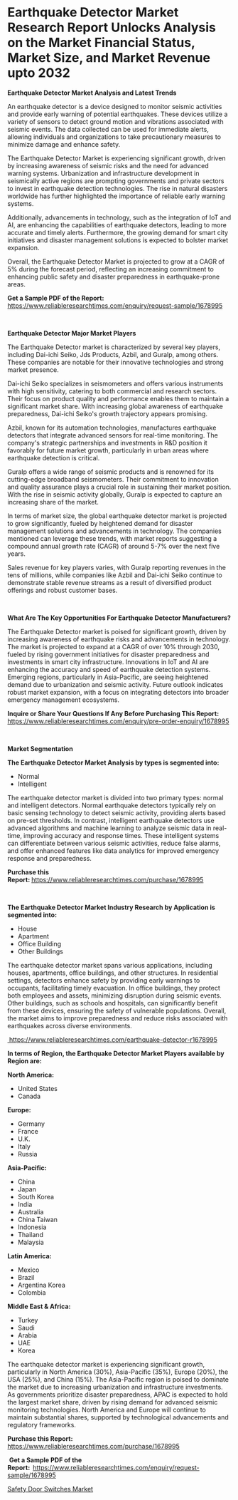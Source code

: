 <p><h1>Earthquake Detector Market Research Report Unlocks Analysis on the Market Financial Status, Market Size, and Market Revenue upto 2032</h1></p><p><strong>Earthquake Detector Market Analysis and Latest Trends</strong></p>
<p><p>An earthquake detector is a device designed to monitor seismic activities and provide early warning of potential earthquakes. These devices utilize a variety of sensors to detect ground motion and vibrations associated with seismic events. The data collected can be used for immediate alerts, allowing individuals and organizations to take precautionary measures to minimize damage and enhance safety.</p><p>The Earthquake Detector Market is experiencing significant growth, driven by increasing awareness of seismic risks and the need for advanced warning systems. Urbanization and infrastructure development in seismically active regions are prompting governments and private sectors to invest in earthquake detection technologies. The rise in natural disasters worldwide has further highlighted the importance of reliable early warning systems.</p><p>Additionally, advancements in technology, such as the integration of IoT and AI, are enhancing the capabilities of earthquake detectors, leading to more accurate and timely alerts. Furthermore, the growing demand for smart city initiatives and disaster management solutions is expected to bolster market expansion.</p><p>Overall, the Earthquake Detector Market is projected to grow at a CAGR of 5% during the forecast period, reflecting an increasing commitment to enhancing public safety and disaster preparedness in earthquake-prone areas.</p></p>
<p><strong>Get a Sample PDF of the Report:&nbsp;</strong> <a href="https://www.reliableresearchtimes.com/enquiry/request-sample/1678995?utm_campaign=2277&utm_medium=2&utm_source=Github&utm_content=ia&utm_term=17022025&utm_id=earthquake-detector">https://www.reliableresearchtimes.com/enquiry/request-sample/1678995</a></p>
<p>&nbsp;</p>
<p><strong>Earthquake Detector Major Market Players</strong></p>
<p><p>The Earthquake Detector market is characterized by several key players, including Dai-ichi Seiko, Jds Products, Azbil, and Guralp, among others. These companies are notable for their innovative technologies and strong market presence.</p><p>Dai-ichi Seiko specializes in seismometers and offers various instruments with high sensitivity, catering to both commercial and research sectors. Their focus on product quality and performance enables them to maintain a significant market share. With increasing global awareness of earthquake preparedness, Dai-ichi Seiko's growth trajectory appears promising.</p><p>Azbil, known for its automation technologies, manufactures earthquake detectors that integrate advanced sensors for real-time monitoring. The company's strategic partnerships and investments in R&D position it favorably for future market growth, particularly in urban areas where earthquake detection is critical.</p><p>Guralp offers a wide range of seismic products and is renowned for its cutting-edge broadband seismometers. Their commitment to innovation and quality assurance plays a crucial role in sustaining their market position. With the rise in seismic activity globally, Guralp is expected to capture an increasing share of the market.</p><p>In terms of market size, the global earthquake detector market is projected to grow significantly, fueled by heightened demand for disaster management solutions and advancements in technology. The companies mentioned can leverage these trends, with market reports suggesting a compound annual growth rate (CAGR) of around 5-7% over the next five years.</p><p>Sales revenue for key players varies, with Guralp reporting revenues in the tens of millions, while companies like Azbil and Dai-ichi Seiko continue to demonstrate stable revenue streams as a result of diversified product offerings and robust customer bases.</p></p>
<p>&nbsp;</p>
<p><strong>What Are The Key Opportunities For Earthquake Detector Manufacturers?</strong></p>
<p><p>The Earthquake Detector market is poised for significant growth, driven by increasing awareness of earthquake risks and advancements in technology. The market is projected to expand at a CAGR of over 10% through 2030, fueled by rising government initiatives for disaster preparedness and investments in smart city infrastructure. Innovations in IoT and AI are enhancing the accuracy and speed of earthquake detection systems. Emerging regions, particularly in Asia-Pacific, are seeing heightened demand due to urbanization and seismic activity. Future outlook indicates robust market expansion, with a focus on integrating detectors into broader emergency management ecosystems.</p></p>
<p><strong>Inquire or Share Your Questions If Any Before Purchasing This Report:</strong> <a href="https://www.reliableresearchtimes.com/enquiry/pre-order-enquiry/1678995?utm_campaign=2277&utm_medium=2&utm_source=Github&utm_content=ia&utm_term=17022025&utm_id=earthquake-detector">https://www.reliableresearchtimes.com/enquiry/pre-order-enquiry/1678995</a></p>
<p>&nbsp;</p>
<p><strong>Market Segmentation</strong></p>
<p><strong>The Earthquake Detector Market Analysis by types is segmented into:</strong></p>
<p><ul><li>Normal</li><li>Intelligent</li></ul></p>
<p><p>The earthquake detector market is divided into two primary types: normal and intelligent detectors. Normal earthquake detectors typically rely on basic sensing technology to detect seismic activity, providing alerts based on pre-set thresholds. In contrast, intelligent earthquake detectors use advanced algorithms and machine learning to analyze seismic data in real-time, improving accuracy and response times. These intelligent systems can differentiate between various seismic activities, reduce false alarms, and offer enhanced features like data analytics for improved emergency response and preparedness.</p></p>
<p><strong>Purchase this Report:&nbsp;</strong><a href="https://www.reliableresearchtimes.com/purchase/1678995?utm_campaign=2277&utm_medium=2&utm_source=Github&utm_content=ia&utm_term=17022025&utm_id=earthquake-detector">https://www.reliableresearchtimes.com/purchase/1678995</a></p>
<p>&nbsp;</p>
<p><strong>The Earthquake Detector Market Industry Research by Application is segmented into:</strong></p>
<p><ul><li>House</li><li>Apartment</li><li>Office Building</li><li>Other Buildings</li></ul></p>
<p><p>The earthquake detector market spans various applications, including houses, apartments, office buildings, and other structures. In residential settings, detectors enhance safety by providing early warnings to occupants, facilitating timely evacuation. In office buildings, they protect both employees and assets, minimizing disruption during seismic events. Other buildings, such as schools and hospitals, can significantly benefit from these devices, ensuring the safety of vulnerable populations. Overall, the market aims to improve preparedness and reduce risks associated with earthquakes across diverse environments.</p></p>
<p><a href="https://www.reliableresearchtimes.com/earthquake-detector-r1678995?utm_campaign=2277&utm_medium=2&utm_source=Github&utm_content=ia&utm_term=17022025&utm_id=earthquake-detector">&nbsp;https://www.reliableresearchtimes.com/earthquake-detector-r1678995</a></p>
<p><strong>In terms of Region, the Earthquake Detector Market Players available by Region are:</strong></p>
<p>
    <p> <strong> North America: </strong>
        <ul>
            <li>United States</li>
            <li>Canada</li>
        </ul>
        </p> 
    <p> <strong> Europe: </strong>
        <ul>
            <li>Germany</li>
            <li>France</li>
            <li>U.K.</li>
            <li>Italy</li>
            <li>Russia</li>
        </ul>
        </p> 
    <p> <strong> Asia-Pacific: </strong>
        <ul>
            <li>China</li>
            <li>Japan</li>
            <li>South Korea</li>
            <li>India</li>
            <li>Australia</li>
            <li>China Taiwan</li>
            <li>Indonesia</li>
            <li>Thailand</li>
            <li>Malaysia</li>
        </ul>
        </p> 
    <p> <strong> Latin America: </strong>
        <ul>
            <li>Mexico</li>
            <li>Brazil</li>
            <li>Argentina Korea</li>
            <li>Colombia</li>
        </ul>
        </p> 
    <p> <strong> Middle East & Africa: </strong>
        <ul>
            <li>Turkey</li>
            <li>Saudi</li>
            <li>Arabia</li>
            <li>UAE</li>
            <li>Korea</li>
        </ul>
    </p>
    </p>
<p><p>The earthquake detector market is experiencing significant growth, particularly in North America (30%), Asia-Pacific (35%), Europe (20%), the USA (25%), and China (15%). The Asia-Pacific region is poised to dominate the market due to increasing urbanization and infrastructure investments. As governments prioritize disaster preparedness, APAC is expected to hold the largest market share, driven by rising demand for advanced seismic monitoring technologies. North America and Europe will continue to maintain substantial shares, supported by technological advancements and regulatory frameworks.</p></p>
<p><strong>Purchase this Report: </strong><a href="https://www.reliableresearchtimes.com/purchase/1678995?utm_campaign=2277&utm_medium=2&utm_source=Github&utm_content=ia&utm_term=17022025&utm_id=earthquake-detector">https://www.reliableresearchtimes.com/purchase/1678995</a></p>
<p>&nbsp;<strong>Get a Sample PDF of the Report:&nbsp;&nbsp;</strong><a href="https://www.reliableresearchtimes.com/enquiry/request-sample/1678995?utm_campaign=2277&utm_medium=2&utm_source=Github&utm_content=ia&utm_term=17022025&utm_id=earthquake-detector">https://www.reliableresearchtimes.com/enquiry/request-sample/1678995</a></p>
<p><strong></strong></p>
<p><p><a href="https://github.com/stephaniwo144/Market-Research-Report-List-1/blob/main/safety-door-switches-market.md?utm_campaign=2277&utm_medium=2&utm_source=Github&utm_content=ia&utm_term=17022025&utm_id=earthquake-detector">Safety Door Switches Market</a></p></p>